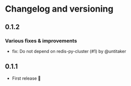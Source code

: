 # Changelog and versioning

## 0.1.2

### Various fixes & improvements

- fix: Do not depend on redis-py-cluster (#1) by @untitaker

## 0.1.1

- First release 🎉

